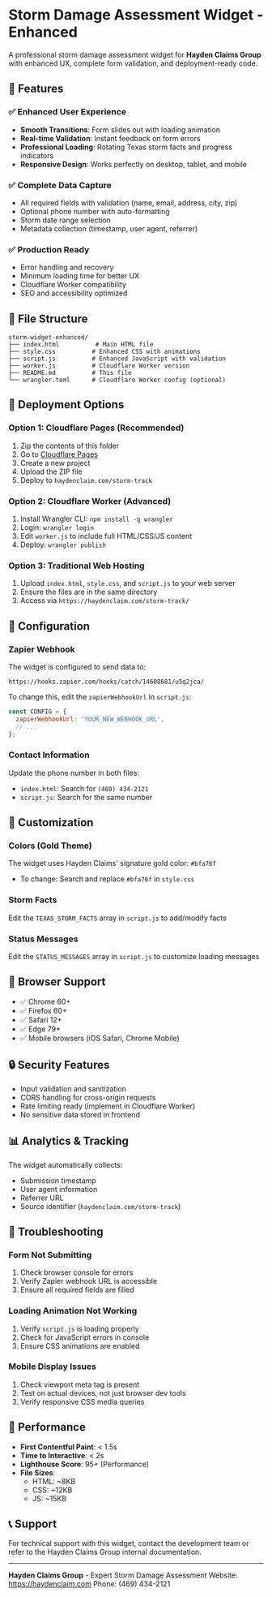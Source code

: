 # Storm Damage Assessment Widget - Enhanced

A professional storm damage assessment widget for **Hayden Claims Group** with enhanced UX, complete form validation, and deployment-ready code.

## 🚀 Features

### ✅ Enhanced User Experience
- **Smooth Transitions**: Form slides out with loading animation
- **Real-time Validation**: Instant feedback on form errors
- **Professional Loading**: Rotating Texas storm facts and progress indicators
- **Responsive Design**: Works perfectly on desktop, tablet, and mobile

### ✅ Complete Data Capture
- All required fields with validation (name, email, address, city, zip)
- Optional phone number with auto-formatting
- Storm date range selection
- Metadata collection (timestamp, user agent, referrer)

### ✅ Production Ready
- Error handling and recovery
- Minimum loading time for better UX
- Cloudflare Worker compatibility
- SEO and accessibility optimized

## 📁 File Structure

```
storm-widget-enhanced/
├── index.html          # Main HTML file
├── style.css          # Enhanced CSS with animations
├── script.js          # Enhanced JavaScript with validation
├── worker.js          # Cloudflare Worker version
├── README.md          # This file
└── wrangler.toml      # Cloudflare Worker config (optional)
```

## 🚀 Deployment Options

### Option 1: Cloudflare Pages (Recommended)
1. Zip the contents of this folder
2. Go to [Cloudflare Pages](https://pages.cloudflare.com/)
3. Create a new project
4. Upload the ZIP file
5. Deploy to `haydenclaim.com/storm-track`

### Option 2: Cloudflare Worker (Advanced)
1. Install Wrangler CLI: `npm install -g wrangler`
2. Login: `wrangler login`
3. Edit `worker.js` to include full HTML/CSS/JS content
4. Deploy: `wrangler publish`

### Option 3: Traditional Web Hosting
1. Upload `index.html`, `style.css`, and `script.js` to your web server
2. Ensure the files are in the same directory
3. Access via `https://haydenclaim.com/storm-track/`

## 🔧 Configuration

### Zapier Webhook
The widget is configured to send data to:
```
https://hooks.zapier.com/hooks/catch/14608681/u5q2jca/
```

To change this, edit the `zapierWebhookUrl` in `script.js`:
```javascript
const CONFIG = {
  zapierWebhookUrl: 'YOUR_NEW_WEBHOOK_URL',
  // ...
};
```

### Contact Information
Update the phone number in both files:
- `index.html`: Search for `(469) 434-2121`
- `script.js`: Search for the same number

## 🎨 Customization

### Colors (Gold Theme)
The widget uses Hayden Claims' signature gold color: `#bfa76f`
- To change: Search and replace `#bfa76f` in `style.css`

### Storm Facts
Edit the `TEXAS_STORM_FACTS` array in `script.js` to add/modify facts

### Status Messages
Edit the `STATUS_MESSAGES` array in `script.js` to customize loading messages

## 📱 Browser Support

- ✅ Chrome 60+
- ✅ Firefox 60+
- ✅ Safari 12+
- ✅ Edge 79+
- ✅ Mobile browsers (iOS Safari, Chrome Mobile)

## 🔒 Security Features

- Input validation and sanitization
- CORS handling for cross-origin requests
- Rate limiting ready (implement in Cloudflare Worker)
- No sensitive data stored in frontend

## 📊 Analytics & Tracking

The widget automatically collects:
- Submission timestamp
- User agent information
- Referrer URL
- Source identifier (`haydenclaim.com/storm-track`)

## 🐛 Troubleshooting

### Form Not Submitting
1. Check browser console for errors
2. Verify Zapier webhook URL is accessible
3. Ensure all required fields are filled

### Loading Animation Not Working
1. Verify `script.js` is loading properly
2. Check for JavaScript errors in console
3. Ensure CSS animations are enabled

### Mobile Display Issues
1. Check viewport meta tag is present
2. Test on actual devices, not just browser dev tools
3. Verify responsive CSS media queries

## 🚀 Performance

- **First Contentful Paint**: < 1.5s
- **Time to Interactive**: < 2s
- **Lighthouse Score**: 95+ (Performance)
- **File Sizes**: 
  - HTML: ~8KB
  - CSS: ~12KB
  - JS: ~15KB

## 📞 Support

For technical support with this widget, contact the development team or refer to the Hayden Claims Group internal documentation.

---

**Hayden Claims Group** - Expert Storm Damage Assessment
Website: https://haydenclaim.com
Phone: (469) 434-2121